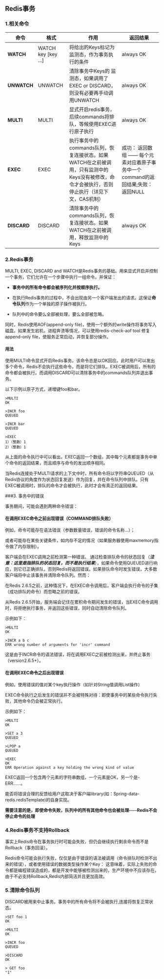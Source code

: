 ## Redis事务

### 1.相关命令

| 命令        | 格式                | 作用                                                         | 返回结果                                                     |
| ----------- | ------------------- | ------------------------------------------------------------ | ------------------------------------------------------------ |
| **WATCH**   | WATCH key [key ...] | 将给出的Keys标记为监测态，作为事务执行的条件                 | always OK                                                    |
| **UNWATCH** | UNWATCH             | 清除事务中Keys的 监测态，如果调用了EXEC or DISCARD，则没有必要再手动调用UNWATCH | always OK                                                    |
| **MULTI**   | MULTI               | 显式开启redis事务，后续commands将排队，等候使用EXEC进行原子执行 | always OK                                                    |
| **EXEC**    | EXEC                | 执行事务中的commands队列，恢复连接状态。如果WATCH在之前被调用，只有监测中的Keys没有被修改，命令才会被执行，否则停止执行（详见下文，CAS机制） | 成功： 返回数组 —— 每个元素对应着原子事务中一个command的返回结果;失败： 返回NULL |
| **DISCARD** | DISCARD             | 清除事务中的commands队列，恢复连接状态。如果WATCH在之前被调用，释放监测中的Keys | always OK                                                    |

### 2.Redis事务

MULTI, EXEC, DISCARD and WATCH是Redis事务的基础。用来显式开启并控制一个事务，它们允许在一个步骤中执行一组命令。并保证：

- **事务中的所有命令都会被序列化并按顺序执行。**

- 在执行Redis事务的过程中，不会出现由另一个客户端发出的请求。这保证**命令队列**作为一个单独的原子操作被执行。

- 队列中的命令要么全部被处理，要么全部被忽略。

同时，Redis使用AOF(append-only file)，使用一个额外的write操作将事务写入磁盘。如果发生宕机，进程奔溃等情况，可以使用redis-check-aof tool 修复append-only file，使服务正常启动，并恢复部分操作。

#### 用法

使用MULTI命令显式开启Redis事务。该命令总是以OK回应。此时用户可以发出多个命令，Redis不会执行这些命令，而是将它们排队。EXEC被调用后，所有的命令都会被执行。而调用DISCARD可以清除事务中的commands队列并退出事务。

以下示例以原子方式，递增键foo和bar。

```redis-cli
>MULTI
OK

>INCR foo
QUEUED

>INCR bar
QUEUED

>EXEC
1）（整数）1
2）（整数）1
```

从上面的命令执行中可以看出，EXEC返回一个数组，其中每个元素都是事务中单个命令的返回结果，而且顺序与命令的发出顺序相同。

当Redis连接处于MULTI请求的上下文中时，所有命令将以字符串QUEUED（从Redis协议的角度作为状态回复发送）作为回复，并在命令队列中排队。只有EXEC被调用时，排队的命令才会被执行，此时才会有真正的返回结果。

###3. 事务中的错误

事务期间，可能会遇到两种命令错误：

#### 在调用EXEC命令之前出现错误（COMMAND排队失败）

例如，命令可能存在语法错误（参数数量错误，错误的命令名称...）；

或者可能存在某些关键条件，如内存不足的情况（如果服务器使用maxmemory指令做了内存限制）。

客户端会在EXEC调用之前检测第一种错误。 通过检查排队命令的状态回复（***注意：这里是指排队的状态回复，而不是执行结果***），如果命令使用QUEUED进行响应，则它已正确排队，否则Redis将返回错误。如果排队命令时发生错误，大多数客户端将中止该事务并清除命令队列。然而：

在Redis 2.6.5之前，这种情况下，在EXEC命令调用后，客户端会执行命令的子集（成功排队的命令）而忽略之前的错误。

从Redis 2.6.5开始，服务端会记住在累积命令期间发生的错误，当EXEC命令调用时，将拒绝执行事务，并返回这些错误，同时自动清除命令队列。

示例如下：

```redis-cli
>MULTI
OK

>INCR a b c
ERR wrong number of arguments for 'incr' command
```

这是由于INCR命令的语法错误，将在调用EXEC之前被检测出来，并终止事务（version2.6.5+）。

#### 在调用EXEC命令之后出现错误

例如，使用错误的值对某个key执行操作（如针对String值调用List操作）

EXEC命令执行之后发生的错误并不会被特殊对待：即使事务中的某些命令执行失败，其他命令仍会被正常执行。

示例如下：

```
>MULTI
OK

>SET a 3
QUEUED

>LPOP a
QUEUED

>EXEC
OK
ERR Operation against a key holding the wrong kind of value
```

EXEC返回一个包含两个元素的字符串数组，一个元素是OK，另一个是-ERR……。

能否将错误合理的反馈给用户这取决于客户端library(如：Spring-data-redis.redisTemplate)的自身实现。

**需要注意的是，即使命令失败，队列中的所有其他命令也会被处理----Redis不会停止命令的处理**

### 4.Redis事务不支持Rollback

事实上Redis命令在事务执行时可能会失败，但仍会继续执行剩余命令而不是Rollback（事务回滚）。

Redis命令可能会执行失败，仅仅是由于错误的语法被调用（命令排队时检测不出来的错误），或者使用错误的数据类型操作某个Key： 这意味着，实际上失败的命令都是编程错误造成的，都是开发中能够被检测出来的，生产环境中不应该存在。由于不必支持Rollback,Redis内部简洁并且更加高效。

### 5.清除命令队列

DISCARD被用来中止事务。事务中的所有命令将不会被执行,连接将恢复正常状态。

```redis-cli
>SET foo 1
OK

>MULTI
OK

>INCR foo
QUEUED

>DISCARD
OK

> GET foo
"1"
```

